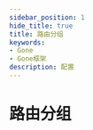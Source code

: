 ```yaml
---
sidebar_position: 1
hide_title: true
title: 路由分组
keywords:
- Gone
- Gone框架
description: 配置
---
```


# 路由分组
